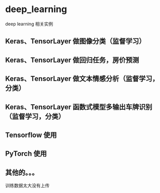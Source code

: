 # deep_learning
deep learning 相关实例

##  Keras、TensorLayer 做图像分类（监督学习）
##  Keras、TensorLayer  做回归任务，房价预测
##  Keras、TensorLayer  做文本情感分析（监督学习，分类）
##  Keras、TensorLayer  函数式模型多输出车牌识别（监督学习，分类）
##  Tensorflow 使用
##  PyTorch 使用

## 其他的。。。

训练数据太大没有上传
